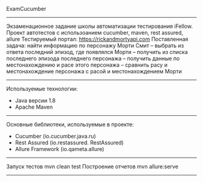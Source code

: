 ExamCucumber
____________________________________________________________________________________
Экзаменационное задание школы автоматизации тестирования iFellow.
Проект автотестов с использоанием cucumber, maven, rest assured, allure
Тестируемый портал: https://rickandmortyapi.com
Поставленная задача: найти информацию по персонажу Морти Смит – выбрать из ответа последний эпизод, где появлялся Морти – получить из списка последнего эпизода последнего персонажа – получить данные по местонахождению и расе этого персонажа – сравнить расу и местонахождение персонажа с расой и местонахождением Морти
___________________________________________________________________________________
Используемые технологии:
- Java версии 1.8
- Apache Maven
____________________________________________________________________________________
Основные библиотеки, используемые в проекте:
- Cucumber (io.cucumber.java.ru)
- Rest Assured (io.restassured. RestAssured)
- Allure Framework (io.qameta.allure)
_____________________________________________________________________________________
Запуск тестов
mvn clean test
Построение отчетов
mvn allure:serve
_____________________________________________________________________________________
